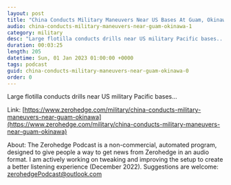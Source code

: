 ```yaml
---
layout: post
title: "China Conducts Military Maneuvers Near US Bases At Guam, Okinawa"
audio: china-conducts-military-maneuvers-near-guam-okinawa-1
category: military
desc: "Large flotilla conducts drills near US military Pacific bases..."
duration: 00:03:25
length: 205
datetime: Sun, 01 Jan 2023 01:00:00 +0000
tags: podcast
guid: china-conducts-military-maneuvers-near-guam-okinawa-0
order: 0
---
```

Large flotilla conducts drills near US military Pacific bases...

Link: [https://www.zerohedge.com/military/china-conducts-military-maneuvers-near-guam-okinawa](https://www.zerohedge.com/military/china-conducts-military-maneuvers-near-guam-okinawa)

About: The Zerohedge Podcast is a non-commercial, automated program, designed to give people a way to get news from Zerohedge in an audio format.  I am actively working on tweaking and improving the setup to create a better listening experience (December 2022).  Suggestions are welcome: [zerohedgePodcast@outlook.com](mailto:zerohedgePodcast@outlook.com)
